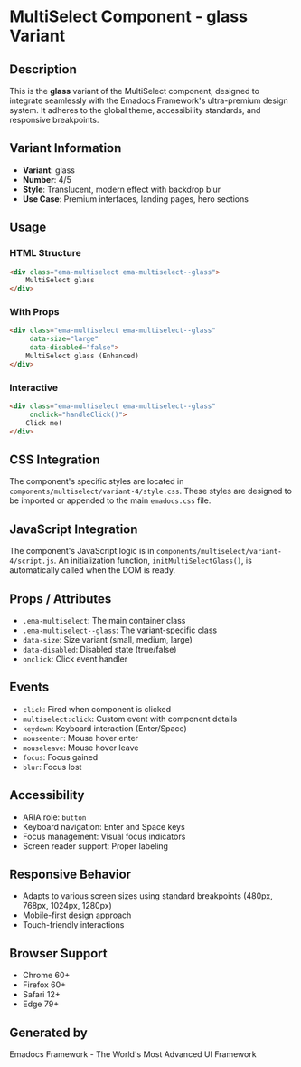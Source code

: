# MultiSelect Component - glass Variant

## Description
This is the **glass** variant of the MultiSelect component, designed to integrate seamlessly with the Emadocs Framework's ultra-premium design system. It adheres to the global theme, accessibility standards, and responsive breakpoints.

## Variant Information
- **Variant**: glass
- **Number**: 4/5
- **Style**: Translucent, modern effect with backdrop blur
- **Use Case**: Premium interfaces, landing pages, hero sections

## Usage

### HTML Structure
```html
<div class="ema-multiselect ema-multiselect--glass">
    MultiSelect glass
</div>
```

### With Props
```html
<div class="ema-multiselect ema-multiselect--glass" 
     data-size="large" 
     data-disabled="false">
    MultiSelect glass (Enhanced)
</div>
```

### Interactive
```html
<div class="ema-multiselect ema-multiselect--glass" 
     onclick="handleClick()">
    Click me!
</div>
```

## CSS Integration
The component's specific styles are located in `components/multiselect/variant-4/style.css`. These styles are designed to be imported or appended to the main `emadocs.css` file.

## JavaScript Integration
The component's JavaScript logic is in `components/multiselect/variant-4/script.js`. An initialization function, `initMultiSelectGlass()`, is automatically called when the DOM is ready.

## Props / Attributes
- `.ema-multiselect`: The main container class
- `.ema-multiselect--glass`: The variant-specific class
- `data-size`: Size variant (small, medium, large)
- `data-disabled`: Disabled state (true/false)
- `onclick`: Click event handler

## Events
- `click`: Fired when component is clicked
- `multiselect:click`: Custom event with component details
- `keydown`: Keyboard interaction (Enter/Space)
- `mouseenter`: Mouse hover enter
- `mouseleave`: Mouse hover leave
- `focus`: Focus gained
- `blur`: Focus lost

## Accessibility
- ARIA role: `button`
- Keyboard navigation: Enter and Space keys
- Focus management: Visual focus indicators
- Screen reader support: Proper labeling

## Responsive Behavior
- Adapts to various screen sizes using standard breakpoints (480px, 768px, 1024px, 1280px)
- Mobile-first design approach
- Touch-friendly interactions

## Browser Support
- Chrome 60+
- Firefox 60+
- Safari 12+
- Edge 79+

## Generated by
Emadocs Framework - The World's Most Advanced UI Framework
